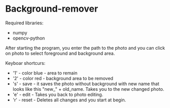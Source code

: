 # Background-remover
Required libraries:
- numpy
- opencv-python

After starting the program, you enter the path to the photo and you can click on photo to select foreground and background area.

Keyboar shortcurs:
- '1' - color blue - area to remain
- '2' - color red - background area to be removed
- 's' - save - it saves the photo without background with new name that looks like this "new_" + old_name. Takes you to the new changed photo.
- 'e' - edit - Takes you back to photo editing.
- 'r' - reset - Deletes all changes and you start at begin.
